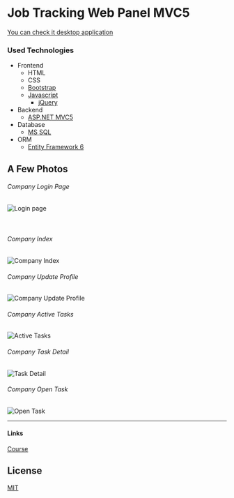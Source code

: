 # Job Tracking Web Panel MVC5

<a href="https://github.com/mehmetacisu/JobTrackingWithDevExpress">You can check it desktop application</a>

### Used Technologies

- Frontend 
    * HTML 
    * CSS
    * [Bootstrap](https://getbootstrap.com/)
     - [Javascript](https://www.javascript.com/)
          * [jQuery](https://jquery.com/)
- Backend  
    * [ASP.NET MVC5](https://docs.microsoft.com/en-us/aspnet/mvc/overview/getting-started/introduction/getting-started)
- Database 
    * [MS SQL](https://www.microsoft.com/en-us/sql-server/sql-server-2019)
- ORM
    * [Entity Framework 6](https://docs.microsoft.com/en-us/ef/)
  
## A Few Photos
<h6>Company Login Page</h6>
<img src="https://i.hizliresim.com/ggs129q.png" alt="Login page"/> 
<br/><br/><br/>
<h6>Company Index</h6>
<img src="https://i.hizliresim.com/pw0ho4c.png" alt="Company Index"/>
<br/>
<h6>Company Update Profile</h6>
<img src="https://i.hizliresim.com/kdo2k24.png" alt="Company Update Profile"/>
<br/>
<h6>Company Active Tasks</h6>
<img src="https://i.hizliresim.com/3cymwfy.png" alt="Active Tasks"/>
<br/>
<h6>Company Task Detail</h6>
<img src="https://i.hizliresim.com/q3zuf2r.png" alt="Task Detail"/>
<br/>
<h6>Company Open Task</h6>
<img src="https://i.hizliresim.com/2ey7noc.png" alt="Open Task"/>
<br/>
<hr/>


#### Links
<a href="https://www.youtube.com/playlist?list=PLKnjBHu2xXNNbaN7oBIE8cSL28h-RMIl6">Course</a>


## License

[MIT](https://github.com/mehmetacisu/JobTrackingWebPanel/blob/main/LICENSE)

  

